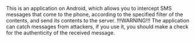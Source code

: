 This is an application on Android, which allows you to intercept SMS messages that come to the phone, according to the specified filter of the contents, and send its contents to the server. 
!!!WARNING!!!
The application can catch messages from attackers, if you use it, you should make a check for the authenticity of the received message.
